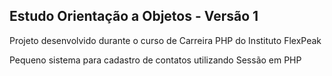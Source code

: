 ## Estudo Orientação a Objetos - Versão 1

<p>Projeto desenvolvido durante o curso de Carreira PHP do Instituto FlexPeak</p>
<p>Pequeno sistema para cadastro de contatos utilizando Sessão em PHP</p>